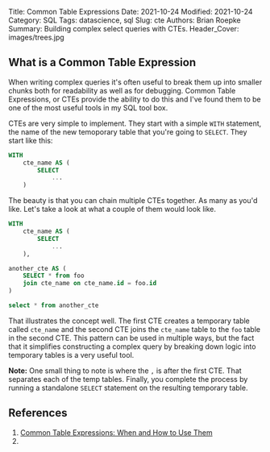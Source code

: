 Title: Common Table Expressions
Date: 2021-10-24
Modified: 2021-10-24
Category: SQL
Tags: datascience, sql
Slug: cte
Authors: Brian Roepke
Summary: Building complex select queries with CTEs.
Header_Cover: images/trees.jpg

## What is a Common Table Expression

When writing complex queries it's often useful to break them up into smaller chunks both for readability as well as for debugging.  Common Table Expressions, or CTEs provide the ability to do this and I've found them to be one of the most useful tools in my SQL tool box.  

CTEs are very simple to implement.  They start with a simple `WITH` statement, the name of the new temoporary table that you're going to `SELECT`.  They start like this:


```sql
WITH
    cte_name AS (
        SELECT
            ...
    )
```

The beauty is that you can chain multiple CTEs together.  As many as you'd like.  Let's take a look at what a couple of them would look like.

```sql
WITH
    cte_name AS (
        SELECT
            ...
    ),

another_cte AS (
    SELECT * from foo
    join cte_name on cte_name.id = foo.id
)

select * from another_cte
```

That illustrates the concept well.  The first CTE creates a temporary table called `cte_name` and the second CTE joins the `cte_name` table to the `foo` table in the second CTE.  This pattern can be used in multiple ways, but the fact that it simplifies constructing a complex query by breaking down logic into temporary tables is a very useful tool.

**Note:** One small thing to note is where the `,` is after the first CTE.  That separates each of the temp tables.  Finally, you complete the process by running a standalone `SELECT` statement on the resulting temporary table.



## References

1. [Common Table Expressions: When and How to Use Them](https://chartio.com/resources/tutorials/using-common-table-expressions/)
2. 
